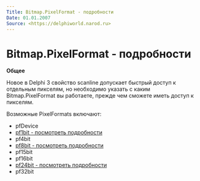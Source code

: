 ```yaml
---
Title: Bitmap.PixelFormat - подробности
Date: 01.01.2007
Source: <https://delphiworld.narod.ru>
---
```



Bitmap.PixelFormat - подробности
=================================

**Общее**

Новое в Delphi 3 свойство scanline допускает быстрый доступ к отдельным
пикселям, но необходимо указать с каким Bitmap.PixelFormat вы работаете,
прежде чем сможете иметь доступ к пикселям.

Возможные PixelFormats включают:

- pfDevice
- [pf1bit - посмотреть подробности](pf1bit/)
- pf4bit
- [pf8bit - посмотреть подробности](pf8bit/)
- pf15bit
- pf16bit
- [pf24bit - посмотреть подробности](pf24bit/)
- pf32bit



